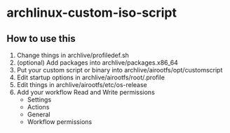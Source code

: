 # archlinux-custom-iso-script

## How to use this
1. Change things in archlive/profiledef.sh
2. (optional) Add packages into archlive/packages.x86_64
3. Put your custom script or binary into archlive/airootfs/opt/customscript
4. Edit startup options in archlive/airootfs/root/.profile
5. Edit things in archlive/airootfs/etc/os-release
6. Add your workflow Read and Write permissions
	- Settings
	- Actions
	- General
	- Workflow permissions
